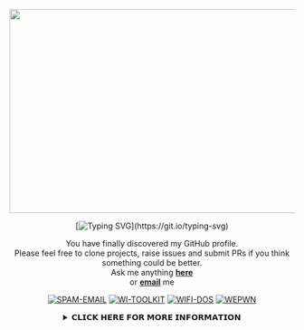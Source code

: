 <div align="center">

<!--![Hack](https://github.com/mkdirlove/mkdirlove/blob/master/main.gif-->
<!--![Hacked](https://media.giphy.com/media/6BoaKX96gLGa1bQ9Ww/giphy.gif)-->
<!--![Hack](https://github.com/mkdirlove/mkdirlove/blob/master/full3.gif)-->
<!--!<p align="center"><img src="https://i.giphy.com/RThN0hOS2GO4M.gif" height="400" width="800" /></p> -->
<!--<p align="center"><img src="https://media.giphy.com/media/3o6fIWnqD7xsicBFiE/giphy.gif" height="400" width="800" /></p>-->
<!-- <p align="center"><img src="https://media.giphy.com/media/CcwLAV11cALh3OuEJ5/giphy.gif" height="200" width="800" /></p> -->
<p align="center"><img src="https://github.com/mkdirlove/mkdirlove/blob/master/sudo3.gif" height="360" width="840" /></p>

                       

<div align="center" width="50">                    

</div>


[![Typing SVG](http://readme-typing-svg.herokuapp.com?color=00F700&size=40&width=900&lines=Hello+there%2C+felow+%3Chackers%2F%3E+and+%3Ccoderz%2F%3E!)](https://git.io/typing-svg)
  



You have finally discovered my GitHub profile. <br>
Please feel free to clone projects, raise issues and submit PRs if you think something could be better. <br>
Ask me anything <a href="https://github.com/mkdirlove/mkdirlove/issues/new"><b>here</b></a><br>
or <a href="mailto:sanbuenaventurajayson28@gmail.com"><b>email</b></a> me

</div>
<div align="center">
  
<p align="center">
<a href="https://github.com/mkdirlove/SPAM-EMAIL"><img title="SPAM-EMAIL" src="https://github-readme-stats.vercel.app/api/pin/?username=mkdirlove&repo=SPAM-EMAIL&theme=radical"></a>
<a href="https://github.com/mkdirlove/WI-TOOLKIT"><img title="WI-TOOLKIT" src="https://github-readme-stats.vercel.app/api/pin/?username=mkdirlove&repo=WI-TOOLKIT&theme=radical"></a>
<a href="https://github.com/mkdirlove/WIFI-DOS"><img title="WIFI-DOS" src="https://github-readme-stats.vercel.app/api/pin/?username=mkdirlove&repo=WIFI-DOS&theme=radical"></a>
<a href="https://github.com/mkdirlove/WEPWN"><img title="WEPWN" src="https://github-readme-stats.vercel.app/api/pin/?username=mkdirlove&repo=WEPWN&theme=radical"></a>
</p>
  
<details>
<!--<summary>𝗖𝗟𝗜𝗖𝗞 𝗧𝗢 𝗦𝗛𝗢𝗪 𝗚𝗜𝗧𝗛𝗨𝗕 𝗦𝗧𝗔𝗧𝗦 & 𝗦𝗢𝗖𝗜𝗔𝗟 𝗠𝗘𝗗𝗜𝗔</summary>-->
  <summary>𝗖𝗟𝗜𝗖𝗞 𝗛𝗘𝗥𝗘 𝗙𝗢𝗥 𝗠𝗢𝗥𝗘 𝗜𝗡𝗙𝗢𝗥𝗠𝗔𝗧𝗜𝗢𝗡</summary>
  <br>
<p align="center">
    <img alt = "GitHub Streak Stats" src="https://github-readme-streak-stats.herokuapp.com/?user=mkdirlove">  
    <img alt = "GitHub Stats" src="https://github-readme-stats.vercel.app/api?username=mkdirlove&show_icons=true&theme=radical">
    <br>

𝗦𝗢𝗖𝗜𝗔𝗟 𝗠𝗘𝗗𝗜𝗔

<p align="center">
<a href="https://github.com/mkdirlove"><img title="Github" src="https://img.shields.io/badge/Github-MKDIRLOVE-blue?style=for-the-badge&logo=github"></a>
<a href="https://gitlab.com/mkdirlove"><img title="Gitlab" src="https://img.shields.io/badge/Gitlab-MKDIRLOVE-blue?style=for-the-badge&logo=gitlab"></a>
</p>

<p align="center">
<a href="https://fb.com/mkdirlove.git"><img title="Facebook" src="https://img.shields.io/badge/Facebook-red?style=for-the-badge&logo=facebook"></a>
<a href="https://m.me/mkdirlove.git"><img title="Messenger" src="https://img.shields.io/badge/Messenger-red?style=for-the-badge&logo=messenger"></a>
<a href="https://www.instagram.com/sanbuenaventurajayson28"><img title="Instagram" src="https://img.shields.io/badge/INSTAGRAM-purple?style=for-the-badge&logo=instagram"></a>

![Followers](https://img.shields.io/github/followers/mkdirlove?label=Followers&style=for-the-badge&logo=github) ![Total Stars](https://img.shields.io/github/stars/mkdirlove?affiliations=OWNER&style=for-the-badge&logo=github)

𝗚𝗜𝗧𝗛𝗨𝗕 𝗔𝗪𝗔𝗥𝗗𝗦

![trophy](https://github-profile-trophy.vercel.app/?username=ryo-ma&row=2&column=3)

𝗧𝗘𝗖𝗛𝗡𝗢𝗟𝗢𝗚𝗜𝗘𝗦 & 𝗟𝗔𝗡𝗚𝗨𝗔𝗚𝗘𝗦
<!--

<h2> 𝗛𝗲𝗹𝗹𝗼 𝘁𝗵𝗲𝗿𝗲, 𝗳𝗲𝗹𝗹𝗼𝘄 <𝚑𝚊𝚌𝚔𝚎𝚛𝚜/> 𝗮𝗻𝗱 <𝚌𝚘𝚍𝚎𝚛𝚜/>! <img src="https://github.com/dheeraj-2000/dheeraj-2000/blob/master/gifs/Hi.gif" width="30px"></h2> <br>

![BASH](https://img.shields.io/badge/-BASH-black?style=flat-square&logo=BASH)
![PYTHON](https://img.shields.io/badge/-PYTHON-black?style=flat-square&logo=PYTHON)
![GIT](https://img.shields.io/badge/-GIT-black?style=flat-square&logo=GIT)
![GITHUB](https://img.shields.io/badge/-GITHUB-181717?style=flat-square&logo=GITHUB)
-->


<img src="https://img.shields.io/badge/github%20-%23121011.svg?&style=for-the-badge&logo=github&logoColor=white"/>
<img src="https://img.shields.io/badge/git%20-%23F05033.svg?&style=for-the-badge&logo=git&logoColor=white"/>
<img src="https://img.shields.io/badge/gitlab%20-%23181717.svg?&style=for-the-badge&logo=gitlab&logoColor=white"/>


<img src="https://img.shields.io/badge/python%20-%2314354C.svg?&style=for-the-badge&logo=python&logoColor=white"/>
<img src="https://img.shields.io/badge/c++%20-%2300599C.svg?&style=for-the-badge&logo=c%2B%2B&ogoColor=white"/>
<img src="https://img.shields.io/badge/c%23%20-%23239120.svg?&style=for-the-badge&logo=c-sharp&logoColor=white"/>


<br>
<br>

𝗢𝗧𝗛𝗘𝗥 𝗧𝗘𝗖𝗛𝗡𝗢𝗟𝗢𝗚𝗜𝗘𝗦

![VSCode](https://img.icons8.com/color/30/visual-studio-code-2019.png)![Windows](https://img.icons8.com/color/30/windows-10.png)![Ubuntu](https://img.icons8.com/color/30/ubuntu--v1.png)![Linux](https://img.icons8.com/color/30/linux.png)![Kali Linux](https://img.icons8.com/color/30/kali-linux.png)![Console](https://img.icons8.com/color/30/console.png)


𝗚𝗜𝗧𝗛𝗨𝗕 𝗣𝗔𝗚𝗘 𝗩𝗜𝗦𝗜𝗧𝗢𝗥𝗦

<div align="center">
<p></p>

<img src="https://profile-counter.glitch.me/mkdirlove/count.svg" alt="hit counter" align="center">
</div>


<!-- <img src='https://random-memer.herokuapp.com/' title="Meme" alt="Please refresh the page is the meme doesn't show up."> -->
</p>
</details> 
</div>
